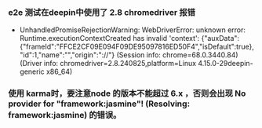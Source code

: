 ### e2e 测试在deepin中使用了 2.8 chromedriver 报错 
- UnhandledPromiseRejectionWarning: WebDriverError: unknown error: Runtime.executionContextCreated has invalid 'context': {"auxData":{"frameId":"FFCE2CF09E094F09DE95097816ED50F4","isDefault":true},"id":1,"name":"","origin":"://"}  (Session info: chrome=68.0.3440.84)  (Driver info: chromedriver=2.8.240825,platform=Linux 4.15.0-29deepin-generic x86_64)

### 使用 karma时，要注意node 的版本不能超过 6.x ，否则会出现  No provider for "framework:jasmine"! (Resolving: framework:jasmine) 的错误。